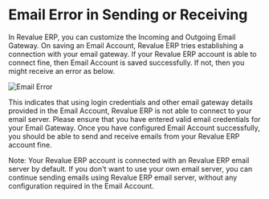 # Email Error in Sending or Receiving

In Revalue ERP, you can customize the Incoming and Outgoing Email Gateway. On saving an Email Account, Revalue ERP tries establishing a connection with your email gateway. If your Revalue ERP account is able to connect fine, then Email Account is saved successfully. If not, then you might receive an error as below.  

<img class="screenshot" alt="Email Error" src="{{docs_base_url}}/assets/img/articles/email-error.png">

This indicates that using login credentials and other email gateway details provided in the Email Account, Revalue ERP is not able to connect to your email server. Please ensure that you have entered valid email credentials for your Email Gateway. Once you have configured Email Account successfully, you should be able to send and receive emails from your Revalue ERP account fine.

Note: Your Revalue ERP account is connected with an Revalue ERP email server by default. If you don't want to use your own email server, you can continue sending emails using Revalue ERP email server, without any configuration required in the Email Account.